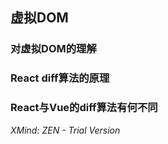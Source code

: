 ## 虚拟DOM

### 对虚拟DOM的理解

### React diff算法的原理

### React与Vue的diff算法有何不同

*XMind: ZEN - Trial Version*